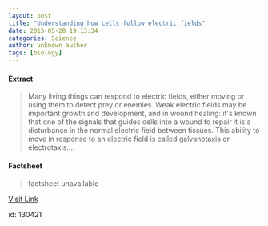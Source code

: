 ```yaml
---
layout: post
title: "Understanding how cells follow electric fields"
date: 2015-05-28 19:13:34
categories: Science
author: unknown author
tags: [biology]
---
```



#### Extract
>Many living things can respond to electric fields, either moving or using them to detect prey or enemies. Weak electric fields may be important growth and development, and in wound healing: it's known that one of the signals that guides cells into a wound to repair it is a disturbance in the normal electric field between tissues. This ability to move in response to an electric field is called galvanotaxis or electrotaxis....

#### Factsheet
>factsheet unavailable

[Visit Link](http://phys.org/news352044807.html)

id:  130421


